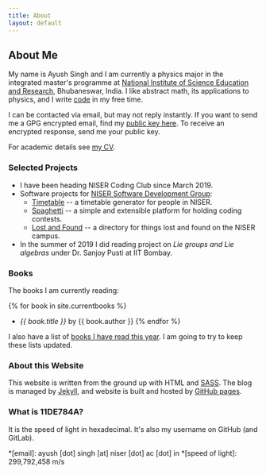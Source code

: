 ```yaml
---
title: About
layout: default
---
```


## About Me

My name is Ayush Singh and I am currently a physics major in the
integrated master's programme at [National Institute of Science Education and Research](https://www.niser.ac.in/), Bhubaneswar, India.  I like
abstract math, its applications to physics, and I write [code](https://github.com/11DE784A/) in my free time.

I can be contacted via email, but may not
reply instantly. If you want to send me a GPG encrypted email, find my [public
key here](/assets/files/gpg_public.asc). To receive an encrypted response, send
me your public key.  

For academic details see [my CV](/assets/files/cv_ayush_singh.pdf).


### Selected Projects

* I have been heading NISER Coding Club since March 2019.
* Software projects for [NISER Software Development Group](https://sdgniser.github.io):
  * [Timetable](https://github.com/sdgniser/timetable) -- a timetable generator
  for people in NISER.
  * [Spaghetti](https://github.com/sdgniser/spaghetti) -- a simple and
  extensible platform for holding coding contests.
  * [Lost and Found](https://github.com/sdgniser/lnf) -- a directory for things
  lost and found on the NISER campus.
* In the summer of 2019 I did reading project on _Lie groups and Lie algebras_
  under Dr. Sanjoy Pusti at IIT Bombay.


### Books

The books I am currently reading:

{% for book in site.currentbooks %}
* _{{ book.title }}_ by {{ book.author }}
{% endfor %}

I also have a list of [books I have read this year](/books). I am going to
try to keep these lists updated.


### About this Website

This website is written from the ground up with HTML and
[SASS](https://sass-lang.com/). The blog is
managed by [Jekyll](https://jekyllrb.com/), and website is built and hosted by
[GitHub pages](https://pages.github.com/).

### What is 11DE784A?

It is the speed of light in hexadecimal. It's also my username on GitHub (and
GitLab).

*[email]: ayush [dot] singh [at] niser [dot] ac [dot] in
*[speed of light]: 299,792,458 m/s

